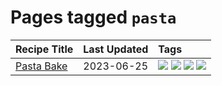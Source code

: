 # Pages tagged `pasta`

|Recipe Title|Last Updated|Tags
|:---|:---|:---|
|[Pasta Bake](../recipes/pastabake.md)|2023-06-25|[![](https://img.shields.io/badge/tag-baked-5e3ff5)](../tags/baked.md) [![](https://img.shields.io/badge/tag-beef-1433c8)](../tags/beef.md) [![](https://img.shields.io/badge/tag-pasta-6d71)](../tags/pasta.md) [![](https://img.shields.io/badge/tag-sides-c6d429)](../tags/sides.md)|